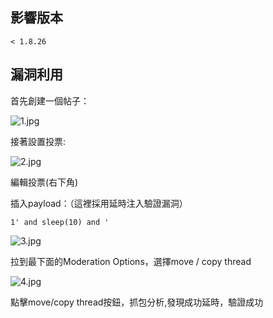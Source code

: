 <languages  />

影響版本
--------

    < 1.8.26

漏洞利用
--------

首先創建一個帖子：

![](1.jpg "1.jpg")

接著設置投票:

![](2.jpg "2.jpg")

編輯投票(右下角)

插入payload：（這裡採用延時注入驗證漏洞）

    1' and sleep(10) and '

![](3.jpg "3.jpg")

拉到最下面的Moderation Options，選擇move / copy thread

![](4.jpg "4.jpg")

點擊move/copy thread按鈕，抓包分析,發現成功延時，驗證成功